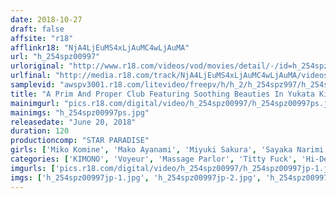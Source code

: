 ```yaml
---
date: 2018-10-27
draft: false
affsite: "r18"
afflinkr18: "NjA4LjEuMS4xLjAuMC4wLjAuMA"
url: "h_254spz00997"
urloriginal: "http://www.r18.com/videos/vod/movies/detail/-/id=h_254spz00997"
urlfinal: "http://media.r18.com/track/NjA4LjEuMS4xLjAuMC4wLjAuMA/videos/vod/movies/detail/-/id=h_254spz00997"
samplevid: "awspv3001.r18.com/litevideo/freepv/h/h_2/h_254spz997/h_254spz997_dmb_w.mp4"
title: "A Prim And Proper Club Featuring Soothing Beauties In Yukata Kimonos We Were Locked In A Room Together, So We Pulled Out Our Cocks And Asked For Some Nookie!!"
mainimgurl: "pics.r18.com/digital/video/h_254spz00997/h_254spz00997ps.jpg"
mainimgs: "h_254spz00997ps.jpg"
releasedate: "June 20, 2018"
duration: 120
productioncomp: "STAR PARADISE"
girls: ['Miko Komine', 'Mako Ayanami', 'Miyuki Sakura', 'Sayaka Narimi', 'Amane Shirakawa']
categories: ['KIMONO', 'Voyeur', 'Massage Parlor', 'Titty Fuck', 'Hi-Def']
imgurls: ['pics.r18.com/digital/video/h_254spz00997/h_254spz00997jp-1.jpg', 'pics.r18.com/digital/video/h_254spz00997/h_254spz00997jp-2.jpg', 'pics.r18.com/digital/video/h_254spz00997/h_254spz00997jp-3.jpg', 'pics.r18.com/digital/video/h_254spz00997/h_254spz00997jp-4.jpg', 'pics.r18.com/digital/video/h_254spz00997/h_254spz00997jp-5.jpg', 'pics.r18.com/digital/video/h_254spz00997/h_254spz00997jp-6.jpg', 'pics.r18.com/digital/video/h_254spz00997/h_254spz00997jp-7.jpg', 'pics.r18.com/digital/video/h_254spz00997/h_254spz00997jp-8.jpg', 'pics.r18.com/digital/video/h_254spz00997/h_254spz00997jp-9.jpg', 'pics.r18.com/digital/video/h_254spz00997/h_254spz00997jp-10.jpg', 'pics.r18.com/digital/video/h_254spz00997/h_254spz00997jp-11.jpg', 'pics.r18.com/digital/video/h_254spz00997/h_254spz00997jp-12.jpg', 'pics.r18.com/digital/video/h_254spz00997/h_254spz00997jp-13.jpg', 'pics.r18.com/digital/video/h_254spz00997/h_254spz00997jp-14.jpg', 'pics.r18.com/digital/video/h_254spz00997/h_254spz00997jp-15.jpg', 'pics.r18.com/digital/video/h_254spz00997/h_254spz00997jp-16.jpg', 'pics.r18.com/digital/video/h_254spz00997/h_254spz00997jp-17.jpg', 'pics.r18.com/digital/video/h_254spz00997/h_254spz00997jp-18.jpg', 'pics.r18.com/digital/video/h_254spz00997/h_254spz00997jp-19.jpg', 'pics.r18.com/digital/video/h_254spz00997/h_254spz00997jp-20.jpg']
imgs: ['h_254spz00997jp-1.jpg', 'h_254spz00997jp-2.jpg', 'h_254spz00997jp-3.jpg', 'h_254spz00997jp-4.jpg', 'h_254spz00997jp-5.jpg', 'h_254spz00997jp-6.jpg', 'h_254spz00997jp-7.jpg', 'h_254spz00997jp-8.jpg', 'h_254spz00997jp-9.jpg', 'h_254spz00997jp-10.jpg', 'h_254spz00997jp-11.jpg', 'h_254spz00997jp-12.jpg', 'h_254spz00997jp-13.jpg', 'h_254spz00997jp-14.jpg', 'h_254spz00997jp-15.jpg', 'h_254spz00997jp-16.jpg', 'h_254spz00997jp-17.jpg', 'h_254spz00997jp-18.jpg', 'h_254spz00997jp-19.jpg', 'h_254spz00997jp-20.jpg']
---
```

